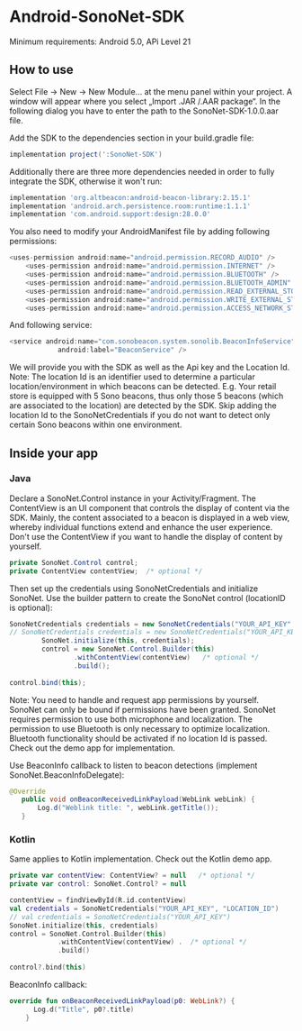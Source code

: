 # Android-SonoNet-SDK

Minimum requirements: Android 5.0, APi Level 21

## How to use

Select File -> New -> New Module... at the menu panel within your project. A window will appear where you select „Import .JAR /.AAR package“. In the following dialog you have to enter the path to the SonoNet-SDK-1.0.0.aar file.

Add the SDK to the dependencies section in your build.gradle file:

```gradle
implementation project(':SonoNet-SDK')
```
Additionally there are three more dependencies needed in order to fully integrate the SDK, otherwise it won't run:

```gradle
implementation 'org.altbeacon:android-beacon-library:2.15.1'
implementation 'android.arch.persistence.room:runtime:1.1.1'
implementation 'com.android.support:design:28.0.0'
```

You also need to modify your AndroidManifest file by adding following permissions:

```java
<uses-permission android:name="android.permission.RECORD_AUDIO" />
    <uses-permission android:name="android.permission.INTERNET" />
    <uses-permission android:name="android.permission.BLUETOOTH" />
    <uses-permission android:name="android.permission.BLUETOOTH_ADMIN" />
    <uses-permission android:name="android.permission.READ_EXTERNAL_STORAGE" />
    <uses-permission android:name="android.permission.WRITE_EXTERNAL_STORAGE" />
    <uses-permission android:name="android.permission.ACCESS_NETWORK_STATE" />
```

And following service:

```java
<service android:name="com.sonobeacon.system.sonolib.BeaconInfoService"
            android:label="BeaconService" />
```
  

We will provide you with the SDK as well as the Api key and the Location Id.
Note: The location Id is an identifier used to determine a particular location/environment in which beacons can be detected.
E.g. Your retail store is equipped with 5 Sono beacons, thus only those 5 beacons (which are associated to the location) are detected by the SDK. Skip adding the location Id to the SonoNetCredentials if you do not want to detect only certain Sono beacons within one environment.

## Inside your app

### Java

Declare a SonoNet.Control instance in your Activity/Fragment. The ContentView is an UI component that controls the display of content via the SDK. Mainly, the content associated to a beacon is displayed in a web view, whereby individual functions extend and enhance the user experience.
Don't use the ContentView if you want to handle the display of content by yourself.

```java
private SonoNet.Control control;
private ContentView contentView;  /* optional */
```
Then set up the credentials using SonoNetCredentials and initialize SonoNet. Use the builder pattern to create the SonoNet control (locationID is optional):

```java
SonoNetCredentials credentials = new SonoNetCredentials("YOUR_API_KEY", locationID: "YOUR_LOCATION_ID");
// SonoNetCredentials credentials = new SonoNetCredentials("YOUR_API_KEY");
        SonoNet.initialize(this, credentials);
        control = new SonoNet.Control.Builder(this)
                .withContentView(contentView)   /* optional */
                .build();
                
control.bind(this);
```

Note: You need to handle and request app permissions by yourself. SonoNet can only be bound if permissions have been granted.
SonoNet requires permission to use both microphone and localization.
The permission to use Bluetooth is only necessary to optimize localization. Bluetooth functionality should be activated if no location Id is passed.
Check out the demo app for implementation.

Use BeaconInfo callback to listen to beacon detections (implement SonoNet.BeaconInfoDelegate):

```java
@Override
   public void onBeaconReceivedLinkPayload(WebLink webLink) {
       Log.d("Weblink title: ", webLink.getTitle());
   }
```

### Kotlin

Same applies to Kotlin implementation. Check out the Kotlin demo app.

```kotlin
private var contentView: ContentView? = null   /* optional */
private var control: SonoNet.Control? = null  
```

```kotlin
contentView = findViewById(R.id.contentView)
val credentials = SonoNetCredentials("YOUR_API_KEY", "LOCATION_ID")
// val credentials = SonoNetCredentials("YOUR_API_KEY")
SonoNet.initialize(this, credentials)
control = SonoNet.Control.Builder(this)
            .withContentView(contentView) .  /* optional */
            .build()
                
control?.bind(this)
```

BeaconInfo callback:

```kotlin
override fun onBeaconReceivedLinkPayload(p0: WebLink?) {
      Log.d("Title", p0?.title)
    }

```

